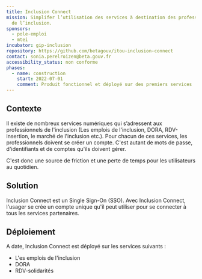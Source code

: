 ```yaml
---
title: Inclusion Connect
mission: Simplifer l’utilisation des services à destination des professionnels
  de l’inclusion.
sponsors:
  - pole-emploi
  - mtei
incubator: gip-inclusion
repository: https://github.com/betagouv/itou-inclusion-connect
contact: sonia.perelroizen@beta.gouv.fr
accessibility_status: non conforme
phases:
  - name: construction
    start: 2022-07-01
    comment: Produit fonctionnel et déployé sur des premiers services
---
```



## Contexte

Il existe de nombreux services numériques qui s’adressent aux professionnels de l'inclusion (Les emplois de l'inclusion, DORA, RDV-insertion, le marché de l'inclusion etc.). Pour chacun de ces services, les professionnels doivent se créer un compte. C﻿'est autant de mots de passe, d'identifiants et de comptes qu'ils doivent gérer.

C'est donc une source de friction et une perte de temps pour les utilisateurs au quotidien.

## Solution

Inclusion Connect est un Single Sign-On (SSO). Avec Inclusion Connect, l'usager se crée un compte unique qu'il peut utiliser pour se connecter à tous les services partenaires.



## Déploiement

A date, Inclusion Connect est déployé sur les services suivants : 

* L'es emplois de l'inclusion
* DORA
* RDV-solidarités
